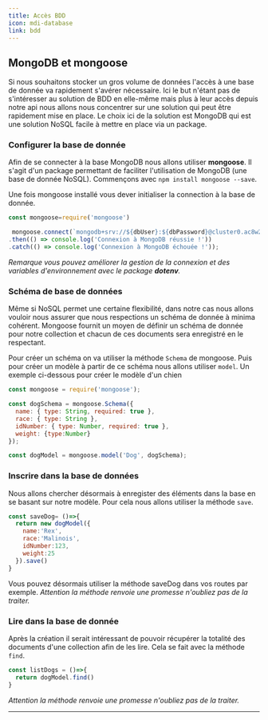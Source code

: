 ```yaml
---
title: Accès BDD
icon: mdi-database
link: bdd
---
```


<div id='bdd'></div>

## MongoDB et mongoose

Si nous souhaitons stocker un gros volume de données l'accès à une base de donnée va rapidement s'avérer nécessaire. Ici le but n'étant pas de s'intéresser au solution de BDD en elle-même mais plus à leur accès depuis notre api nous allons nous concentrer sur une solution qui peut être rapidement mise en place. Le choix ici de la solution est MongoDB qui est une solution NoSQL facile à mettre en place via un package.

### Configurer la base de donnée

Afin de se connecter à la base MongoDB nous allons utiliser **mongoose**. Il s'agit d'un package permettant de faciliter l'utilisation de MongoDB (une base de donnée NoSQL). Commençons avec `npm install mongoose --save`.

Une fois mongoose installé vous dever initialiser la connection à la base de donnée.

```javascript
const mongoose=require('mongoose')

 mongoose.connect(`mongodb+srv://${dbUser}:${dbPassword}@cluster0.ac8w2ev.mongodb.net/?retryWrites=true&w=majority`)
.then(() => console.log('Connexion à MongoDB réussie !'))
.catch(() => console.log('Connexion à MongoDB échouée !'));
```

*Remarque vous pouvez améliorer la gestion de la connexion et des variables d'environnement avec le package **dotenv**.*

### Schéma de base de données

Même si NoSQL permet une certaine flexibilité, dans notre cas nous allons vouloir nous assurer que nous respections un schéma de donnée à minima cohérent. Mongoose fournit un moyen de définir un schéma de donnée pour notre collection et chacun de ces documents sera enregistré en le respectant.


Pour créer un schéma on va utiliser la méthode `Schema` de mongoose. Puis pour créer un modèle à partir de ce schéma nous allons utiliser `model`. Un exemple ci-dessous pour créer le modèle d'un chien

```javascript
const mongoose = require('mongoose');

const dogSchema = mongoose.Schema({
  name: { type: String, required: true },
  race: { type: String },
  idNumber: { type: Number, required: true },
  weight: {type:Number}
});

const dogModel = mongoose.model('Dog', dogSchema);
```

### Inscrire dans la base de données

Nous allons chercher désormais à enregister des éléments dans la base en se basant sur notre modèle. Pour cela nous allons utiliser la méthode `save`.

```javascript
const saveDog= ()=>{
  return new dogModel({
    name:'Rex',
    race:'Malinois',
    idNumber:123,
    weight:25
  }).save()
}
```

Vous pouvez désormais utiliser la méthode saveDog dans vos routes par exemple.
*Attention la méthode renvoie une promesse n'oubliez pas de la traiter.*

### Lire dans la base de donnée

Après la création il serait intéressant de pouvoir récupérer la totalité des documents d'une collection afin de les lire. Cela se fait avec la méthode `find`.

```javascript
const listDogs = ()=>{
  return dogModel.find()
}
```

*Attention la méthode renvoie une promesse n'oubliez pas de la traiter.*

---
</div>
